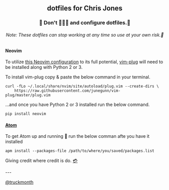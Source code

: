 <h2 align="center">dotfiles for Chris Jones</h2>

<h3 align="center">🚨 Don't 🍺🍺🍺 and configure dotfiles.🚨</h3>

<h6 align="center">Note: These dotfiles can stop working at any time so use at your own risk.😬</h6>

#### Neovim

To utilize [this Neovim configuration](https://github.com/ipatch/dotfiles/blob/master/config/nvim/init.vim) to its full potential, [vim-plug](https://github.com/junegunn/vim-plug) will need to be installed along with Python 2 or 3.

To install vim-plug copy & paste the below command in your terminal.

```
curl -fLo ~/.local/share/nvim/site/autoload/plug.vim --create-dirs \
    https://raw.githubusercontent.com/junegunn/vim-plug/master/plug.vim
```

...and once you have Python 2 or 3 installed run the below command.

```
pip install neovim
```

#### [Atom](http://atom.io)

To get Atom up and running 🏃 run the below comman afte you have it installed<br />

```
apm install --packages-file /path/to/where/you/saved/packages.list
```
<p>Giving credit where credit is do. <a href="https://discuss.atom.io/t/how-to-backup-all-your-settings/15674/3">💳</a></p>
---

[@truckmonth](https://twitter.com/truckmonth)
